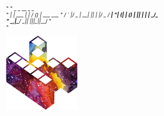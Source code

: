 "
"     _       _    __ _ _           
"  __| | ___ | |_ / _(_) | ___  ___ 
" / _` |/ _ \| __| |_| | |/ _ \/ __|
"| (_| | (_) | |_|  _| | |  __/\__ \
" \__,_|\___/ \__|_| |_|_|\___||___/
"                                   
"





![](kopimi-sm.png)
